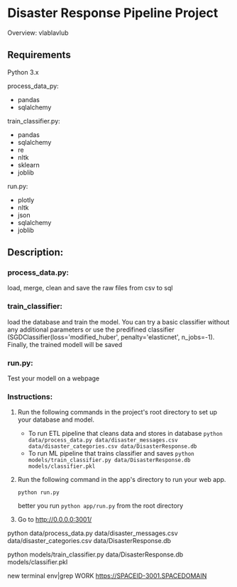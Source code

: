 # Disaster Response Pipeline Project
Overview: vlablavlub

## Requirements
Python 3.x

process_data_py:
- pandas
- sqlalchemy

train_classifier.py:
- pandas
- sqlalchemy
- re
- nltk
- sklearn
- joblib

run.py:
- plotly
- nltk
- json
- sqlalchemy
- joblib

## Description:
### process_data.py:

load, merge, clean and save the raw files from csv to sql

### train_classifier:

load the database and train the model. You can try a basic classifier without any additional parameters or use the predifined classifier
(SGDClassifier(loss='modified_huber', penalty='elasticnet', n_jobs=-1).
Finally, the trained modell will be saved

### run.py:

Test your modell on a webpage




### Instructions:
1. Run the following commands in the project's root directory to set up your database and model.

    - To run ETL pipeline that cleans data and stores in database
        `python data/process_data.py data/disaster_messages.csv data/disaster_categories.csv data/DisasterResponse.db`
    - To run ML pipeline that trains classifier and saves
        `python models/train_classifier.py data/DisasterResponse.db models/classifier.pkl`

2. Run the following command in the app's directory to run your web app.
    
    `python run.py`
    
     better you run `python app/run.py` from the root directory

3. Go to http://0.0.0.0:3001/



python data/process_data.py data/disaster_messages.csv data/disaster_categories.csv data/DisasterResponse.db

python models/train_classifier.py data/DisasterResponse.db models/classifier.pkl

new terminal 
env|grep WORK
https://SPACEID-3001.SPACEDOMAIN

